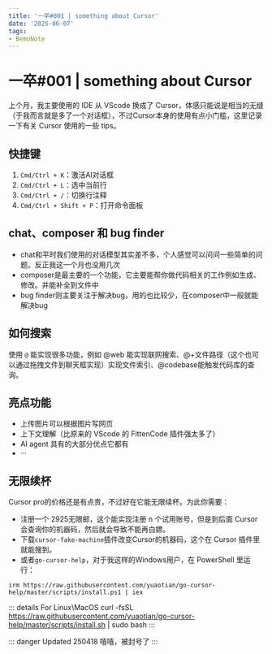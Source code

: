 ```yaml
---
title: '一卒#001 | something about Cursor'
date: '2025-06-07'
tags:
- BemoNote
---
```


# 一卒#001 | something about Cursor
上个月，我主要使用的 IDE 从 VScode 换成了 Cursor，体感只能说是相当的无缝（于我而言就是多了一个对话框），不过Cursor本身的使用有点小门槛，这里记录一下有关 Cursor 使用的一些 tips。

## 快捷键
1. `Cmd/Ctrl + K`：激活AI对话框
2. `Cmd/Ctrl + L`：选中当前行
3. `Cmd/Ctrl + /`：切换行注释
4. `Cmd/Ctrl + Shift + P`：打开命令面板

## chat、composer 和 bug finder
- chat和平时我们使用的对话模型其实差不多，个人感觉可以问问一些简单的问题。反正我这一个月也没用几次
- composer是最主要的一个功能，它主要能帮你做代码相关的工作例如生成、修改。并能补全到文件中
- bug finder则主要关注于解决bug，用的也比较少，在composer中一般就能解决bug

## 如何搜索
使用 `@` 能实现很多功能，例如 @web 能实现联网搜索、@+文件路径（这个也可以通过拖拽文件到聊天框实现）实现文件索引、@codebase能触发代码库的查询。

## 亮点功能
- 上传图片可以根据图片写网页
- 上下文理解（比原来的 VScode 的 FittenCode 插件强太多了）
- AI agent 具有的大部分优点它都有
- ···

## 无限续杯
Cursor pro的价格还是有点贵，不过好在它能无限续杯。为此你需要：
- 注册一个 2925无限邮，这个能实现注册 n 个试用账号，但是到后面 Cursor 会查询你的机器码，然后就会导致不能再白嫖。
- 下载`cursor-fake-machine`插件改变Cursor的机器码，这个在 Cursor 插件里就能搜到。
- 或者`go-cursor-help`，对于我这样的Windows用户，在 PowerShell 里运行：
```
irm https://raw.githubusercontent.com/yuaotian/go-cursor-help/master/scripts/install.ps1 | iex
```
::: details For Linux\MacOS
curl -fsSL https://raw.githubusercontent.com/yuaotian/go-cursor-help/master/scripts/install.sh | sudo bash
:::

::: danger Updated 250418
嘻嘻，被封号了
:::